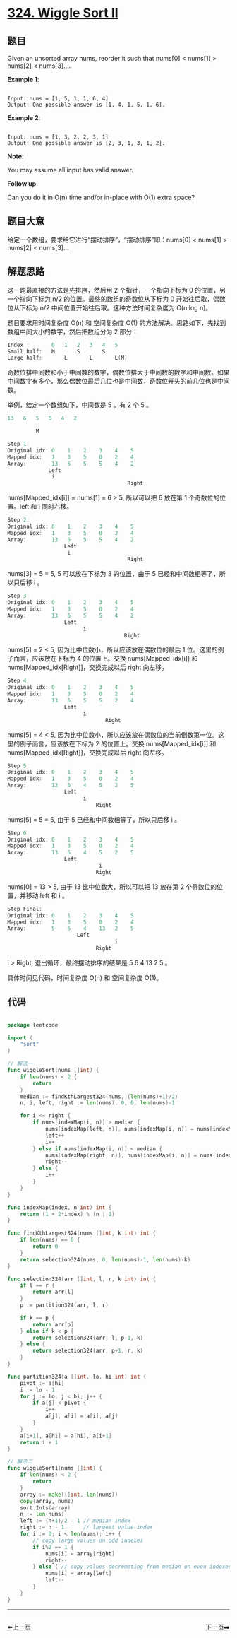# [324. Wiggle Sort II](https://leetcode.com/problems/wiggle-sort-ii/)

## 题目

Given an unsorted array nums, reorder it such that nums[0] < nums[1] > nums[2] < nums[3]....

**Example 1**:

```

Input: nums = [1, 5, 1, 1, 6, 4]
Output: One possible answer is [1, 4, 1, 5, 1, 6].

```

**Example 2**:

```

Input: nums = [1, 3, 2, 2, 3, 1]
Output: One possible answer is [2, 3, 1, 3, 1, 2].

```

**Note**:   

You may assume all input has valid answer.

**Follow up**:   

Can you do it in O(n) time and/or in-place with O(1) extra space?


## 题目大意

给定一个数组，要求给它进行“摆动排序”，“摆动排序”即：nums[0] < nums[1] > nums[2] < nums[3]...

## 解题思路

这一题最直接的方法是先排序，然后用 2 个指针，一个指向下标为 0 的位置，另一个指向下标为 n/2 的位置。最终的数组的奇数位从下标为 0 开始往后取，偶数位从下标为 n/2 中间位置开始往后取。这种方法时间复杂度为 O(n log n)。

题目要求用时间复杂度 O(n) 和 空间复杂度 O(1) 的方法解决。思路如下，先找到数组中间大小的数字，然后把数组分为 2 部分：

```c
Index :       0   1   2   3   4   5
Small half:   M       S       S    
Large half:       L       L       L(M)
```

奇数位排中间数和小于中间数的数字，偶数位排大于中间数的数字和中间数。如果中间数字有多个，那么偶数位最后几位也是中间数，奇数位开头的前几位也是中间数。

举例，给定一个数组如下，中间数是 5 。有 2 个 5 。

```c
13   6   5   5   4   2

         M
```

```c
Step 1: 
Original idx: 0    1    2    3    4    5  
Mapped idx:   1    3    5    0    2    4 
Array:        13   6    5    5    4    2 
             Left
              i
                                      Right
```
                                      
nums[Mapped_idx[i]] = nums[1] = 6 > 5, 所以可以把 6 放在第 1 个奇数位的位置。left 和 i 同时右移。

```c
Step 2: 
Original idx: 0    1    2    3    4    5  
Mapped idx:   1    3    5    0    2    4 
Array:        13   6    5    5    4    2 
                  Left
                   i
                                      Right
```
                                    
nums[3] = 5 = 5, 5 可以放在下标为 3 的位置，由于 5 已经和中间数相等了，所以只后移 i 。


```c
Step 3: 
Original idx: 0    1    2    3    4    5  
Mapped idx:   1    3    5    0    2    4 
Array:        13   6    5    5    4    2 
                  Left
                        i
                                     Right
```

nums[5] = 2 < 5, 因为比中位数小，所以应该放在偶数位的最后 1 位。这里的例子而言，应该放在下标为 4 的位置上。交换 nums[Mapped_idx[i]] 和 nums[Mapped_idx[Right]]，交换完成以后 right 向左移。


```c
Step 4: 
Original idx: 0    1    2    3    4    5  
Mapped idx:   1    3    5    0    2    4 
Array:        13   6    5    5    2    4 
                  Left
                        i
                               Right
```

nums[5] = 4 < 5, 因为比中位数小，所以应该放在偶数位的当前倒数第一位。这里的例子而言，应该放在下标为 2 的位置上。交换 nums[Mapped\_idx[i]] 和 nums[Mapped\_idx[Right]]，交换完成以后 right 向左移。


```c
Step 5: 
Original idx: 0    1    2    3    4    5  
Mapped idx:   1    3    5    0    2    4 
Array:        13   6    4    5    2    5 
                  Left
                        i
                            Right
```

nums[5] = 5 = 5, 由于 5 已经和中间数相等了，所以只后移 i 。

```c
Step 6: 
Original idx: 0    1    2    3    4    5  
Mapped idx:   1    3    5    0    2    4 
Array:        13   6    4    5    2    5 
                  Left
                             i
                            Right
```


nums[0] = 13 > 5, 由于 13 比中位数大，所以可以把 13 放在第 2 个奇数位的位置，并移动 left 和 i 。


```c
Step Final: 
Original idx: 0    1    2    3    4    5  
Mapped idx:   1    3    5    0    2    4 
Array:        5    6    4    13   2    5 
                      Left
                                  i
                            Right
```
                            
i > Right, 退出循环，最终摆动排序的结果是 5 6 4 13 2 5 。

具体时间见代码，时间复杂度 O(n) 和 空间复杂度 O(1)。



















## 代码

```go

package leetcode

import (
    "sort"
)

// 解法一
func wiggleSort(nums []int) {
    if len(nums) < 2 {
        return
    }
    median := findKthLargest324(nums, (len(nums)+1)/2)
    n, i, left, right := len(nums), 0, 0, len(nums)-1

    for i <= right {
        if nums[indexMap(i, n)] > median {
            nums[indexMap(left, n)], nums[indexMap(i, n)] = nums[indexMap(i, n)], nums[indexMap(left, n)]
            left++
            i++
        } else if nums[indexMap(i, n)] < median {
            nums[indexMap(right, n)], nums[indexMap(i, n)] = nums[indexMap(i, n)], nums[indexMap(right, n)]
            right--
        } else {
            i++
        }
    }
}

func indexMap(index, n int) int {
    return (1 + 2*index) % (n | 1)
}

func findKthLargest324(nums []int, k int) int {
    if len(nums) == 0 {
        return 0
    }
    return selection324(nums, 0, len(nums)-1, len(nums)-k)
}

func selection324(arr []int, l, r, k int) int {
    if l == r {
        return arr[l]
    }
    p := partition324(arr, l, r)

    if k == p {
        return arr[p]
    } else if k < p {
        return selection324(arr, l, p-1, k)
    } else {
        return selection324(arr, p+1, r, k)
    }
}

func partition324(a []int, lo, hi int) int {
    pivot := a[hi]
    i := lo - 1
    for j := lo; j < hi; j++ {
        if a[j] < pivot {
            i++
            a[j], a[i] = a[i], a[j]
        }
    }
    a[i+1], a[hi] = a[hi], a[i+1]
    return i + 1
}

// 解法二
func wiggleSort1(nums []int) {
    if len(nums) < 2 {
        return
    }
    array := make([]int, len(nums))
    copy(array, nums)
    sort.Ints(array)
    n := len(nums)
    left := (n+1)/2 - 1 // median index
    right := n - 1      // largest value index
    for i := 0; i < len(nums); i++ {
        // copy large values on odd indexes
        if i%2 == 1 {
            nums[i] = array[right]
            right--
        } else { // copy values decremeting from median on even indexes
            nums[i] = array[left]
            left--
        }
    }
}

```


----------------------------------------------
<div style="display: flex;justify-content: space-between;align-items: center;">
<p><a href="https://books.halfrost.com/leetcode/ChapterFour/0300~0399/0322.Coin-Change/">⬅️上一页</a></p>
<p><a href="https://books.halfrost.com/leetcode/ChapterFour/0300~0399/0326.Power-of-Three/">下一页➡️</a></p>
</div>
